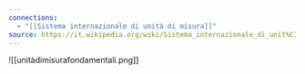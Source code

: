 ```yaml
---
connections:
  - "[[Sistema internazionale di unità di misura]]"
source: https://it.wikipedia.org/wiki/Sistema_internazionale_di_unit%C3%A0_di_misura
---
```

![[unitàdimisurafondamentali.png]]
